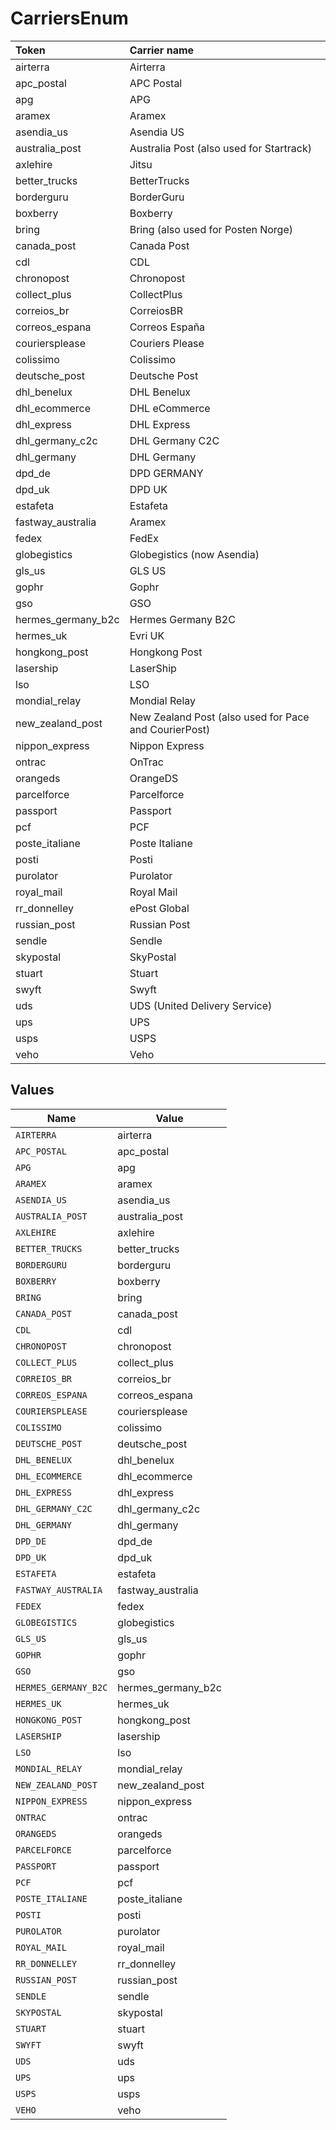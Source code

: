 # CarriersEnum

|Token | Carrier name|
|:---|:---|
| airterra | Airterra |
| apc_postal | APC Postal|
| apg | APG|
| aramex | Aramex|
| asendia_us | Asendia US|
| australia_post | Australia Post (also used for Startrack)|
| axlehire | Jitsu|
| better_trucks | BetterTrucks|
| borderguru | BorderGuru|
| boxberry | Boxberry|
| bring | Bring (also used for Posten Norge)|
| canada_post | Canada Post|
| cdl | CDL|
| chronopost | Chronopost|
| collect_plus | CollectPlus|
| correios_br | CorreiosBR|
| correos_espana | Correos España |
| couriersplease | Couriers Please|
| colissimo | Colissimo|
| deutsche_post | Deutsche Post|
| dhl_benelux | DHL Benelux|
| dhl_ecommerce | DHL eCommerce|
| dhl_express | DHL Express|
| dhl_germany_c2c | DHL Germany C2C|
| dhl_germany | DHL Germany|
| dpd_de | DPD GERMANY|
| dpd_uk | DPD UK|
| estafeta | Estafeta|
| fastway_australia | Aramex|
| fedex | FedEx|
| globegistics | Globegistics (now Asendia)|
| gls_us | GLS US|
| gophr | Gophr|
| gso | GSO|
| hermes_germany_b2c | Hermes Germany B2C|
| hermes_uk | Evri UK |
| hongkong_post | Hongkong Post|
| lasership | LaserShip|
| lso | LSO|
| mondial_relay | Mondial Relay|
| new_zealand_post | New Zealand Post (also used for Pace and CourierPost)|
| nippon_express | Nippon Express|
| ontrac | OnTrac|
| orangeds | OrangeDS|
| parcelforce | Parcelforce|
| passport | Passport|
| pcf | PCF|
| poste_italiane | Poste Italiane |
| posti | Posti|
| purolator | Purolator|
| royal_mail | Royal Mail|
| rr_donnelley | ePost Global|
| russian_post | Russian Post|
| sendle | Sendle|
| skypostal | SkyPostal|
| stuart | Stuart|
| swyft | Swyft|
| uds | UDS (United Delivery Service)|
| ups | UPS|
| usps | USPS|
| veho | Veho |



## Values

| Name                 | Value                |
| -------------------- | -------------------- |
| `AIRTERRA`           | airterra             |
| `APC_POSTAL`         | apc_postal           |
| `APG`                | apg                  |
| `ARAMEX`             | aramex               |
| `ASENDIA_US`         | asendia_us           |
| `AUSTRALIA_POST`     | australia_post       |
| `AXLEHIRE`           | axlehire             |
| `BETTER_TRUCKS`      | better_trucks        |
| `BORDERGURU`         | borderguru           |
| `BOXBERRY`           | boxberry             |
| `BRING`              | bring                |
| `CANADA_POST`        | canada_post          |
| `CDL`                | cdl                  |
| `CHRONOPOST`         | chronopost           |
| `COLLECT_PLUS`       | collect_plus         |
| `CORREIOS_BR`        | correios_br          |
| `CORREOS_ESPANA`     | correos_espana       |
| `COURIERSPLEASE`     | couriersplease       |
| `COLISSIMO`          | colissimo            |
| `DEUTSCHE_POST`      | deutsche_post        |
| `DHL_BENELUX`        | dhl_benelux          |
| `DHL_ECOMMERCE`      | dhl_ecommerce        |
| `DHL_EXPRESS`        | dhl_express          |
| `DHL_GERMANY_C2C`    | dhl_germany_c2c      |
| `DHL_GERMANY`        | dhl_germany          |
| `DPD_DE`             | dpd_de               |
| `DPD_UK`             | dpd_uk               |
| `ESTAFETA`           | estafeta             |
| `FASTWAY_AUSTRALIA`  | fastway_australia    |
| `FEDEX`              | fedex                |
| `GLOBEGISTICS`       | globegistics         |
| `GLS_US`             | gls_us               |
| `GOPHR`              | gophr                |
| `GSO`                | gso                  |
| `HERMES_GERMANY_B2C` | hermes_germany_b2c   |
| `HERMES_UK`          | hermes_uk            |
| `HONGKONG_POST`      | hongkong_post        |
| `LASERSHIP`          | lasership            |
| `LSO`                | lso                  |
| `MONDIAL_RELAY`      | mondial_relay        |
| `NEW_ZEALAND_POST`   | new_zealand_post     |
| `NIPPON_EXPRESS`     | nippon_express       |
| `ONTRAC`             | ontrac               |
| `ORANGEDS`           | orangeds             |
| `PARCELFORCE`        | parcelforce          |
| `PASSPORT`           | passport             |
| `PCF`                | pcf                  |
| `POSTE_ITALIANE`     | poste_italiane       |
| `POSTI`              | posti                |
| `PUROLATOR`          | purolator            |
| `ROYAL_MAIL`         | royal_mail           |
| `RR_DONNELLEY`       | rr_donnelley         |
| `RUSSIAN_POST`       | russian_post         |
| `SENDLE`             | sendle               |
| `SKYPOSTAL`          | skypostal            |
| `STUART`             | stuart               |
| `SWYFT`              | swyft                |
| `UDS`                | uds                  |
| `UPS`                | ups                  |
| `USPS`               | usps                 |
| `VEHO`               | veho                 |